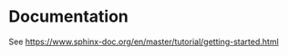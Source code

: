 Documentation
=============

See https://www.sphinx-doc.org/en/master/tutorial/getting-started.html
